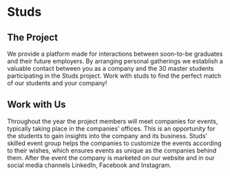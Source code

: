 # Studs
## The Project
We provide a platform made for interactions between soon-to-be graduates and their future employers. By arranging personal gatherings we establish a valuable contact between you as a company and the 30 master students participating in the Studs project. Work with studs to find the perfect match of our students and your company! 

## Work with Us
Throughout the year the project members will meet companies for events, typically taking place in the companies’ offices. This is an opportunity for the students to gain insights into the company and its business. Studs’ skilled event group helps the companies to customize the events according to their wishes, which ensures events as unique as the companies behind them. After the event the company is marketed on our website and in our social media channels LinkedIn, Facebook and Instagram.